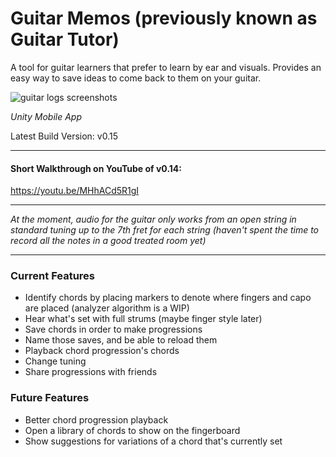 # Guitar Memos (previously known as Guitar Tutor)

A tool for guitar learners that prefer to learn by ear and visuals. Provides an easy way to save ideas to come back to them on your guitar.

![guitar logs screenshots](https://github.com/user-attachments/assets/559f5fba-63e6-4568-b631-ce90364168b5)

*Unity Mobile App*

Latest Build Version: v0.15

------------------------

#### Short Walkthrough on YouTube of v0.14:

https://youtu.be/MHhACd5R1gI

------------------------

*At the moment, audio for the guitar only works from an open string in standard tuning up to the 7th fret for each string (haven't spent the time to record all the notes in a good treated room yet)*

------------------------

### Current Features

- Identify chords by placing markers to denote where fingers and capo are placed (analyzer algorithm is a WIP)
- Hear what's set with full strums (maybe finger style later)
- Save chords in order to make progressions
- Name those saves, and be able to reload them
- Playback chord progression's chords
- Change tuning
- Share progressions with friends

### Future Features

- Better chord progression playback
- Open a library of chords to show on the fingerboard
- Show suggestions for variations of a chord that's currently set
